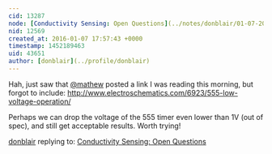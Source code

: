 ```yaml
---
cid: 13287
node: [Conductivity Sensing: Open Questions](../notes/donblair/01-07-2016/conductivity-sensing-open-questions)
nid: 12569
created_at: 2016-01-07 17:57:43 +0000
timestamp: 1452189463
uid: 43651
author: [donblair](../profile/donblair)
---
```


Hah, just saw that [@mathew](/profile/mathew) posted a link I was reading this morning, but forgot to include:  http://www.electroschematics.com/6923/555-low-voltage-operation/  

Perhaps we can drop the voltage of the 555 timer even lower than 1V (out of spec), and still get acceptable results.  Worth trying!

[donblair](../profile/donblair) replying to: [Conductivity Sensing: Open Questions](../notes/donblair/01-07-2016/conductivity-sensing-open-questions)

